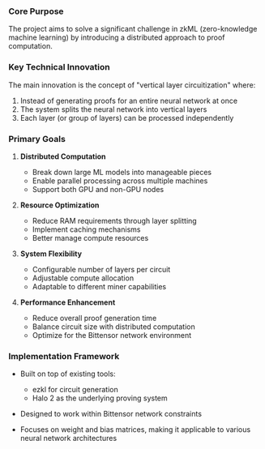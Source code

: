 ### Core Purpose
The project aims to solve a significant challenge in zkML (zero-knowledge machine learning) by introducing a distributed approach to proof computation.
### Key Technical Innovation
The main innovation is the concept of "vertical layer circuitization" where:
1. Instead of generating proofs for an entire neural network at once
2. The system splits the neural network into vertical layers
3. Each layer (or group of layers) can be processed independently

### Primary Goals
1. **Distributed Computation**
    - Break down large ML models into manageable pieces
    - Enable parallel processing across multiple machines
    - Support both GPU and non-GPU nodes

2. **Resource Optimization**
    - Reduce RAM requirements through layer splitting
    - Implement caching mechanisms
    - Better manage compute resources

3. **System Flexibility**
    - Configurable number of layers per circuit
    - Adjustable compute allocation
    - Adaptable to different miner capabilities

4. **Performance Enhancement**
    - Reduce overall proof generation time
    - Balance circuit size with distributed computation
    - Optimize for the Bittensor network environment

### Implementation Framework
- Built on top of existing tools:
    - ezkl for circuit generation
    - Halo 2 as the underlying proving system

- Designed to work within Bittensor network constraints
- Focuses on weight and bias matrices, making it applicable to various neural network architectures
